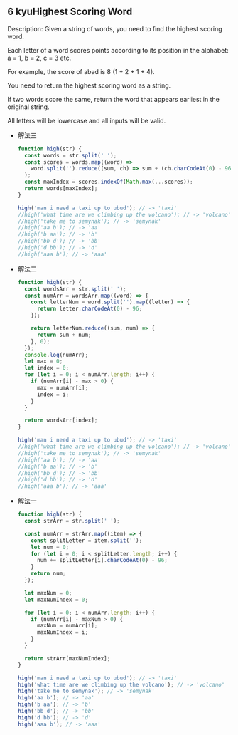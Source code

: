 ## 6 kyuHighest Scoring Word

Description:
Given a string of words, you need to find the highest scoring word.

Each letter of a word scores points according to its position in the alphabet: a = 1, b = 2, c = 3 etc.

For example, the score of abad is 8 (1 + 2 + 1 + 4).

You need to return the highest scoring word as a string.

If two words score the same, return the word that appears earliest in the original string.

All letters will be lowercase and all inputs will be valid.

- 解法三

  ```js
  function high(str) {
    const words = str.split(' ');
    const scores = words.map((word) =>
      word.split('').reduce((sum, ch) => sum + (ch.charCodeAt(0) - 96), 0)
    );
    const maxIndex = scores.indexOf(Math.max(...scores));
    return words[maxIndex];
  }

  high('man i need a taxi up to ubud'); // -> 'taxi'
  //high('what time are we climbing up the volcano'); // -> 'volcano'
  //high('take me to semynak'); // -> 'semynak'
  //high('aa b'); // -> 'aa'
  //high('b aa'); // -> 'b'
  //high('bb d'); // -> 'bb'
  //high('d bb'); // -> 'd'
  //high('aaa b'); // -> 'aaa'
  ```

- 解法二

  ```js
  function high(str) {
    const wordsArr = str.split(' ');
    const numArr = wordsArr.map((word) => {
      const letterNum = word.split('').map((letter) => {
        return letter.charCodeAt(0) - 96;
      });

      return letterNum.reduce((sum, num) => {
        return sum + num;
      }, 0);
    });
    console.log(numArr);
    let max = 0;
    let index = 0;
    for (let i = 0; i < numArr.length; i++) {
      if (numArr[i] - max > 0) {
        max = numArr[i];
        index = i;
      }
    }

    return wordsArr[index];
  }

  high('man i need a taxi up to ubud'); // -> 'taxi'
  //high('what time are we climbing up the volcano'); // -> 'volcano'
  //high('take me to semynak'); // -> 'semynak'
  //high('aa b'); // -> 'aa'
  //high('b aa'); // -> 'b'
  //high('bb d'); // -> 'bb'
  //high('d bb'); // -> 'd'
  //high('aaa b'); // -> 'aaa'
  ```

- 解法一

  ```js
  function high(str) {
    const strArr = str.split(' ');

    const numArr = strArr.map((item) => {
      const splitLetter = item.split('');
      let num = 0;
      for (let i = 0; i < splitLetter.length; i++) {
        num += splitLetter[i].charCodeAt(0) - 96;
      }
      return num;
    });

    let maxNum = 0;
    let maxNumIndex = 0;

    for (let i = 0; i < numArr.length; i++) {
      if (numArr[i] - maxNum > 0) {
        maxNum = numArr[i];
        maxNumIndex = i;
      }
    }

    return strArr[maxNumIndex];
  }

  high('man i need a taxi up to ubud'); // -> 'taxi'
  high('what time are we climbing up the volcano'); // -> 'volcano'
  high('take me to semynak'); // -> 'semynak'
  high('aa b'); // -> 'aa'
  high('b aa'); // -> 'b'
  high('bb d'); // -> 'bb'
  high('d bb'); // -> 'd'
  high('aaa b'); // -> 'aaa'
  ```
